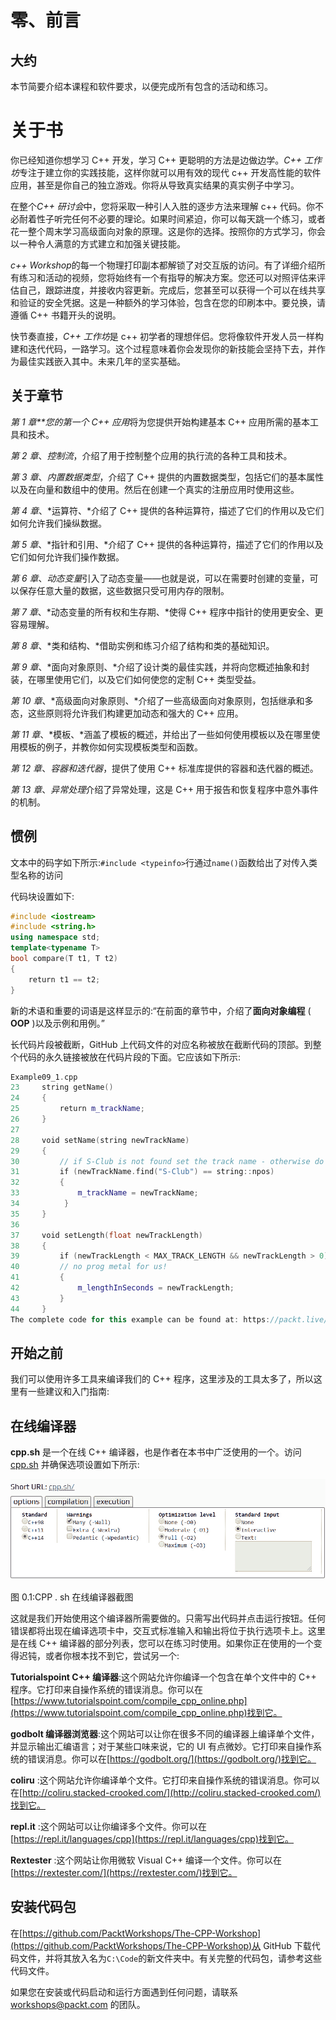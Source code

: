 # 零、前言

## 大约

本节简要介绍本课程和软件要求，以便完成所有包含的活动和练习。

# 关于书

你已经知道你想学习 C++ 开发，学习 C++ 更聪明的方法是边做边学。*C++ 工作坊*专注于建立你的实践技能，这样你就可以用有效的现代 c++ 开发高性能的软件应用，甚至是你自己的独立游戏。你将从导致真实结果的真实例子中学习。

在整个*C++ 研讨会*中，您将采取一种引人入胜的逐步方法来理解 c++ 代码。你不必耐着性子听完任何不必要的理论。如果时间紧迫，你可以每天跳一个练习，或者花一整个周末学习高级面向对象的原理。这是你的选择。按照你的方式学习，你会以一种令人满意的方式建立和加强关键技能。

*c++ Workshop*的每一个物理打印副本都解锁了对交互版的访问。有了详细介绍所有练习和活动的视频，您将始终有一个有指导的解决方案。您还可以对照评估来评估自己，跟踪进度，并接收内容更新。完成后，您甚至可以获得一个可以在线共享和验证的安全凭据。这是一种额外的学习体验，包含在您的印刷本中。要兑换，请遵循 C++ 书籍开头的说明。

快节奏直接，*C++ 工作坊*是 c++ 初学者的理想伴侣。您将像软件开发人员一样构建和迭代代码，一路学习。这个过程意味着你会发现你的新技能会坚持下去，并作为最佳实践嵌入其中。未来几年的坚实基础。

## 关于章节

*第 1 章**您的第一个 C++ 应用*将为您提供开始构建基本 C++ 应用所需的基本工具和技术。

*第 2 章*、*控制流*，介绍了用于控制整个应用的执行流的各种工具和技术。

*第 3 章*、*内置数据类型*，介绍了 C++ 提供的内置数据类型，包括它们的基本属性以及在向量和数组中的使用。然后在创建一个真实的注册应用时使用这些。

*第 4 章*、*运算符、*介绍了 C++ 提供的各种运算符，描述了它们的作用以及它们如何允许我们操纵数据。

*第 5 章*、*指针和引用、*介绍了 C++ 提供的各种运算符，描述了它们的作用以及它们如何允许我们操作数据。

*第 6 章*、*动态变量*引入了动态变量——也就是说，可以在需要时创建的变量，可以保存任意大量的数据，这些数据只受可用内存的限制。

*第 7 章*、*动态变量的所有权和生存期、*使得 C++ 程序中指针的使用更安全、更容易理解。

*第 8 章*、*类和结构、*借助实例和练习介绍了结构和类的基础知识。

*第 9 章*、*面向对象原则、*介绍了设计类的最佳实践，并将向您概述抽象和封装，在哪里使用它们，以及它们如何使您的定制 C++ 类型受益。

*第 10 章*、*高级面向对象原则、*介绍了一些高级面向对象原则，包括继承和多态，这些原则将允许我们构建更加动态和强大的 C++ 应用。

*第 11 章*、*模板、*涵盖了模板的概述，并给出了一些如何使用模板以及在哪里使用模板的例子，并教你如何实现模板类型和函数。

*第 12 章*、*容器和迭代器*，提供了使用 C++ 标准库提供的容器和迭代器的概述。

*第 13 章*、*异常处理*介绍了异常处理，这是 C++ 用于报告和恢复程序中意外事件的机制。

## 惯例

文本中的码字如下所示:`#include <typeinfo>`行通过`name()`函数给出了对传入类型名称的访问

代码块设置如下:

```cpp
#include <iostream>
#include <string.h>
using namespace std;
template<typename T>
bool compare(T t1, T t2)
{
    return t1 == t2;
}
```

新的术语和重要的词语是这样显示的:“在前面的章节中，介绍了**面向对象编程** ( **OOP** )以及示例和用例。”

长代码片段被截断，GitHub 上代码文件的对应名称被放在截断代码的顶部。到整个代码的永久链接被放在代码片段的下面。它应该如下所示:

```cpp
Example09_1.cpp
23     string getName() 
24     {
25         return m_trackName;
26     }
27 
28     void setName(string newTrackName) 
29     {
30         // if S-Club is not found set the track name - otherwise do nothing 
31         if (newTrackName.find("S-Club") == string::npos) 
32         {
33             m_trackName = newTrackName;
34          }
35     }
36 
37     void setLength(float newTrackLength) 
38     {
39         if (newTrackLength < MAX_TRACK_LENGTH && newTrackLength > 0) 
40         // no prog metal for us! 
41         {
42             m_lengthInSeconds = newTrackLength;
43         }
44     }
The complete code for this example can be found at: https://packt.live/2DLDVQf
```

## 开始之前

我们可以使用许多工具来编译我们的 C++ 程序，这里涉及的工具太多了，所以这里有一些建议和入门指南:

## 在线编译器

**cpp.sh** 是一个在线 C++ 编译器，也是作者在本书中广泛使用的一个。访问 [cpp.sh](http://cpp.sh) 并确保选项设置如下所示:

![Figure 0.1: Screenshot of the cpp.sh online compiler ](img/C14195_Preface_01.jpg)

图 0.1:CPP . sh 在线编译器截图

这就是我们开始使用这个编译器所需要做的。只需写出代码并点击运行按钮。任何错误都将出现在编译选项卡中，交互式标准输入和输出将位于执行选项卡上。这里是在线 C++ 编译器的部分列表，您可以在练习时使用。如果你正在使用的一个变得迟钝，或者你根本找不到它，尝试另一个:

**Tutorialspoint C++ 编译器**:这个网站允许你编译一个包含在单个文件中的 C++ 程序。它打印来自操作系统的错误消息。你可以在[https://www.tutorialspoint.com/compile_cpp_online.php](https://www.tutorialspoint.com/compile_cpp_online.php)找到它。

**godbolt 编译器浏览器**:这个网站可以让你在很多不同的编译器上编译单个文件，并显示输出汇编语言；对于某些口味来说，它的 UI 有点微妙。它打印来自操作系统的错误消息。你可以在[https://godbolt.org/](https://godbolt.org/)找到它。

**coliru** :这个网站允许你编译单个文件。它打印来自操作系统的错误消息。你可以在[http://coliru.stacked-crooked.com/](http://coliru.stacked-crooked.com/)找到它。

**repl.it** :这个网站可以让你编译多个文件。你可以在[https://repl.it/languages/cpp](https://repl.it/languages/cpp)找到它。

**Rextester** :这个网站让你用微软 Visual C++ 编译一个文件。你可以在[https://rextester.com/](https://rextester.com/)找到它。

## 安装代码包

在[https://github.com/PacktWorkshops/The-CPP-Workshop](https://github.com/PacktWorkshops/The-CPP-Workshop)从 GitHub 下载代码文件，并将其放入名为`C:\Code`的新文件夹中。有关完整的代码包，请参考这些代码文件。

如果您在安装或代码启动和运行方面遇到任何问题，请联系 workshops@packt.com 的团队。